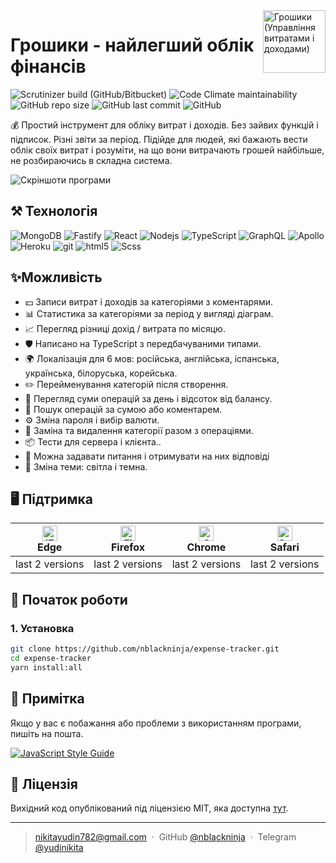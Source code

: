 <img align='right' src="https://user-images.githubusercontent.com/36636599/145850897-c920d271-caac-43d3-8fda-a9d0268df0db.png" width="100" height='100' alt='Грошики (Управління витратами і доходами)'>

# Грошики - найлегший облік фінансів

<p>
  <img alt="Scrutinizer build (GitHub/Bitbucket)" src="https://img.shields.io/scrutinizer/build/g/nblackninja/expense-tracker">
  <img alt="Code Climate maintainability" src="https://img.shields.io/codeclimate/maintainability-percentage/nblackninja/expense-tracker">
  <img alt="GitHub repo size" src="https://img.shields.io/github/repo-size/nblackninja/expense-tracker">
  <img alt="GitHub last commit" src="https://img.shields.io/github/last-commit/nblackninja/expense-tracker">
  <img alt="GitHub" src="https://img.shields.io/github/license/nblackninja/expense-tracker">
</p>

💰 Простий інструмент для обліку витрат і доходів. Без зайвих функцій і підписок. Різні звіти за період.
Підійде для людей, які бажають вести облік своїх витрат і розуміти, на що вони витрачають грошей найбільше, не розбираючись в
складна система.

![Скріншоти програми](https://user-images.githubusercontent.com/36636599/145864310-35100d93-415c-45a4-b8f9-32595e1bf4c2.png)

## ️⚒️ Технологія

<p>
  <img alt="MongoDB" src="https://img.shields.io/badge/-MongoDB-13aa52?style=flat&logo=mongodb&logoColor=white" />
  <img alt="Fastify" src="https://img.shields.io/badge/-Fastify-404D59?style=flat&logo=fastify&logoColor=white" />
  <img alt="React" src="https://img.shields.io/badge/-React-20232A?style=flat&logo=react&logoColor=white" />
  <img alt="Nodejs" src="https://img.shields.io/badge/-Nodejs-43853d?style=flat&logo=Node.js&logoColor=white" />
  <img alt="TypeScript" src="https://img.shields.io/badge/-TypeScript-007ACC?style=flat&logo=typescript&logoColor=white" />
  <img alt="GraphQL" src="https://img.shields.io/badge/-GraphQL-E10098?style=flat&logo=graphql&logoColor=white" />
  <img alt="Apollo" src="https://img.shields.io/badge/-Apollo-311C87?style=flat&logo=apollo-graphql&logoColor=white" />
  <img alt="Heroku" src="https://img.shields.io/badge/-Heroku-430098?style=flat&logo=heroku&logoColor=white" />
  <img alt="git" src="https://img.shields.io/badge/-Git-F05032?style=flat&logo=git&logoColor=white" /> 
  <img alt="html5" src="https://img.shields.io/badge/-HTML5-E34F26?style=flat&logo=html5&logoColor=white" />
  <img alt="Scss" src="https://img.shields.io/badge/-SCSS-CC6699?style=flat&logo=sass&logoColor=white" /> 
</p>

## ✨Можливість

- 💵 Записи витрат і доходів за категоріями з коментарями.
- 📊 Статистика за категоріями за період у вигляді діаграм.
- 📈 Перегляд різниці дохід / витрата по місяцю.
- 🛡 Написано на TypeScript з передбачуваними типами.
- 🌍 Локалізація для 6 мов: російська, англійська, іспанська, українська, білоруська, корейська.
- ✏️ Перейменування категорій після створення.
- 🌈 Перегляд суми операцій за день і відсоток від балансу.
- 🔎 Пошук операцій за сумою або коментарем.
- ⚙️ Зміна пароля і вибір валюти.
- 🌈 Заміна та видалення категорії разом з операціями.
- 📦 Тести для сервера і клієнта..
- 📝 Можна задавати питання і отримувати на них відповіді
- 🎨 Зміна теми: світла і темна.

## 🖥 Підтримка

| [<img src="https://raw.githubusercontent.com/alrra/browser-logos/master/src/edge/edge_48x48.png" alt="IE / Edge" width="24px" height="24px" />](http://godban.github.io/browsers-support-badges/)<br>Edge | [<img src="https://raw.githubusercontent.com/alrra/browser-logos/master/src/firefox/firefox_48x48.png" alt="Firefox" width="24px" height="24px" />](http://godban.github.io/browsers-support-badges/)<br>Firefox | [<img src="https://raw.githubusercontent.com/alrra/browser-logos/master/src/chrome/chrome_48x48.png" alt="Chrome" width="24px" height="24px" />](http://godban.github.io/browsers-support-badges/)<br>Chrome | [<img src="https://raw.githubusercontent.com/alrra/browser-logos/master/src/safari/safari_48x48.png" alt="Safari" width="24px" height="24px" />](http://godban.github.io/browsers-support-badges/)<br>Safari |
| --- | --- | --- | --- |
| last 2 versions | last 2 versions | last 2 versions | last 2 versions |

## 📝 Початок роботи

### 1. Установка

```bash
git clone https://github.com/nblackninja/expense-tracker.git
cd expense-tracker
yarn install:all
```

## 💬 Примітка

Якщо у вас є побажання або проблеми з використанням програми, пишіть на
пошта.

[![JavaScript Style Guide](https://cdn.rawgit.com/standard/standard/master/badge.svg)](https://github.com/standard/standard)

## 🔐 Ліцензія

Вихідний код опублікований під ліцензією MIT, яка доступна [тут](LICENSE).

---

> nikitayudin782@gmail.com &nbsp;&middot;&nbsp;
> GitHub [@nblackninja](https://github.com/с) &nbsp;&middot;&nbsp;
> Telegram [@yudinikita](https://t.me/yudinikita)

